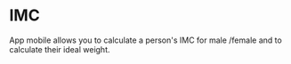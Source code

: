 # IMC
App mobile allows you to calculate a person's IMC for male /female and to calculate their ideal weight.
